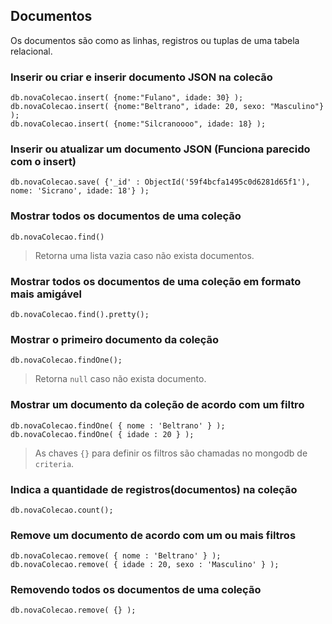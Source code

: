 ## Documentos
  
Os documentos são como as linhas, registros ou tuplas de uma tabela relacional.  
  

### Inserir ou criar e inserir documento JSON na colecão
  
`db.novaColecao.insert( {nome:"Fulano", idade: 30} );`  
`db.novaColecao.insert( {nome:"Beltrano", idade: 20, sexo: "Masculino"} );`  
`db.novaColecao.insert( {nome:"Silcranoooo", idade: 18} );`  
  
### Inserir ou atualizar um documento JSON (Funciona parecido com o insert) 
  
`db.novaColecao.save( {'_id' : ObjectId('59f4bcfa1495c0d6281d65f1'), nome: 'Sicrano', idade: 18'} );`
  
### Mostrar todos os documentos de uma coleção
  
`db.novaColecao.find()`  
  
> Retorna uma lista vazia caso não exista documentos.  
  
### Mostrar todos os documentos de uma coleção em formato mais amigável
  
`db.novaColecao.find().pretty();`  
   
### Mostrar o primeiro documento da coleção
  
`db.novaColecao.findOne();`  
  
> Retorna `null` caso não exista documento.  
  
### Mostrar um documento da coleção de acordo com um filtro
  
`db.novaColecao.findOne( { nome : 'Beltrano' } );`  
`db.novaColecao.findOne( { idade : 20 } );`  
  
> As chaves `{}` para definir os filtros são chamadas no mongodb de `criteria`.  
  
### Indica a quantidade de registros(documentos) na coleção
  
`db.novaColecao.count();`  
  
### Remove um documento de acordo com um ou mais filtros
  
`db.novaColecao.remove( { nome : 'Beltrano' } );`  
`db.novaColecao.remove( { idade : 20, sexo : 'Masculino' } );`  
  
### Removendo todos os documentos de uma coleção
  
`db.novaColecao.remove( {} );`  

